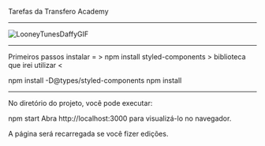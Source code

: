 
 Tarefas da Transfero Academy
________________________________

![LooneyTunesDaffyGIF](https://user-images.githubusercontent.com/100077148/190675725-5d83a68e-c4d2-4fa6-a43a-912d988ae9ff.gif)
_______________________________

Primeiros passos
instalar = > npm install styled-components > biblioteca que irei utilizar <

npm install -D@types/styled-components npm install
______________________________

No diretório do projeto, você pode executar:

npm start Abra http://localhost:3000 para visualizá-lo no navegador.

A página será recarregada se você fizer edições.
